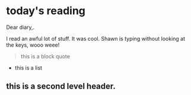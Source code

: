 # today's reading

Dear diary,.

I read an awful lot of stuff. It was cool. Shawn is typing without looking at the keys, wooo weee!

> this is a block quote

- this is a list

## this is a second level header.
